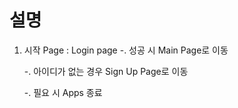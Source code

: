 # 설명
1. 시작 Page : Login page
   -. 성공 시 Main Page로 이동
   
   -. 아이디가 없는 경우 Sign Up Page로 이동 
   
   -. 필요 시 Apps 종료 

      
